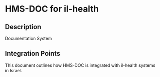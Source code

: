 # HMS-DOC for il-health

## Description

Documentation System

## Integration Points

This document outlines how HMS-DOC is integrated with il-health systems in Israel.
